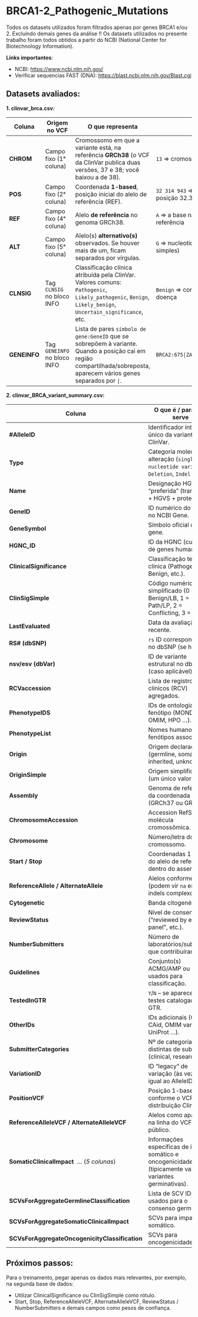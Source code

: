 # BRCA1-2_Pathogenic_Mutations

Todos os datasets utilizados foram filtrados apenas por genes BRCA1 e/ou 2. Excluindo demais genes da análise !! Os datasets utilizados no presente trabalho foram todos obtidos a partir do NCBI (National Center for Biotechnology Information).

**Links importantes**:

- NCBI: https://www.ncbi.nlm.nih.gov/
- Verificar sequencias FAST (DNA): https://blast.ncbi.nlm.nih.gov/Blast.cgi


## Datasets avaliados:

**1. clinvar_brca.csv:**

| Coluna    | Origem no VCF            | O que representa                                                                                                                                                                                                                                              | Exemplo interpretado                                              |
|-----------|--------------------------|--------------------------------------------------------------------------------------------------------------------------------------------------------------------------------------------------------------------------------------------------------------|-------------------------------------------------------------------|
| **CHROM** | Campo fixo (1ᵃ coluna)   | Cromossomo em que a variante está, na referência **GRCh38** (o VCF da ClinVar publica duas versões, 37 e 38; você baixou a de 38).                                                                                                                           | `13` ⇒ cromossomo 13                                              |
| **POS**   | Campo fixo (2ᵃ coluna)   | Coordenada **1-based**, posição inicial do alelo de referência (REF).                                                                                                                                                                                        | `32 314 943` ⇒ a base “A” no cromossomo 13, posição 32.314.943     |
| **REF**   | Campo fixo (4ᵃ coluna)   | Alelo **de referência** no genoma GRCh38.                                                                                                                                                                                                                    | `A` ⇒ a base naquele local no genoma de referência                |
| **ALT**   | Campo fixo (5ᵃ coluna)   | Alelo(s) **alternativo(s)** observados. Se houver mais de um, ficam separados por vírgulas.                                                                                                                                                                   | `G` ⇒ nucleotídeo trocado de A → G (substituição simples)         |
| **CLNSIG**| Tag `CLNSIG` no bloco INFO| Classificação clínica atribuída pela ClinVar. Valores comuns: `Pathogenic`, `Likely_pathogenic`, `Benign`, `Likely_benign`, `Uncertain_significance`, etc.                                                                                                   | `Benign` ⇒ consenso de que **não** está associado à doença        |
| **GENEINFO** | Tag `GENEINFO` no bloco INFO | Lista de pares `símbolo de gene:GeneID` que se sobrepõem à variante. Quando a posição cai em região compartilhada/sobreposta, aparecem vários genes separados por `\|`.                                                                                     | `BRCA2:675\|ZAR1L:646799\|LOC106721785:106721785`                 |

**2. clinvar_BRCA_variant_summary.csv:**

| Coluna                                           | O que é / para que serve                                                                                                                                                                                       | Exemplo (Allele ID 24356)                                   |
|--------------------------------------------------|-----------------------------------------------------------------------------------------------------------------------------------------------------------------------------------------------------------------|-------------------------------------------------------------|
| **#AlleleID**                                    | Identificador interno único da variante no ClinVar.                                                                                                                                                            | `24356`                                                     |
| **Type**                                         | Categoria molecular da alteração (`single nucleotide variant`, `Deletion`, `Indel` …).                                                                                                                          | `Deletion`                                                  |
| **Name**                                         | Designação HGVS “preferida” (transcrito + HGVS + proteína).                                                                                                                                                     | `NM_000059.4(BRCA2):c.7004_7007+2del`                       |
| **GeneID**                                       | ID numérico do gene no NCBI Gene.                                                                                                                                                                              | `675`                                                       |
| **GeneSymbol**                                   | Símbolo oficial do gene.                                                                                                                                                                                       | `BRCA2`                                                     |
| **HGNC_ID**                                      | ID da HGNC (curadoria de genes humanos).                                                                                                                                                                       | `HGNC:1101`                                                |
| **ClinicalSignificance**                         | Classificação textual clínica (Pathogenic, Benign, etc.).                                                                                                                                                      | `Pathogenic`                                               |
| **ClinSigSimple**                                | Código numérico simplificado (0 = Benign/LB, 1 = Path/LP, 2 = Conflicting, 3 = VUS).                                                                                                                            | `1`                                                         |
| **LastEvaluated**                                | Data da avaliação mais recente.                                                                                                                                                                                | `Jun 30 2022`                                              |
| **RS# (dbSNP)**                                  | `rs` ID correspondente no dbSNP (se houver).                                                                                                                                                                   | `397507890`                                                |
| **nsv/esv (dbVar)**                              | ID de variante estrutural no dbVar (caso aplicável).                                                                                                                                                           | `-`                                                         |
| **RCVaccession**                                 | Lista de registros clínicos (RCV) agregados.                                                                                                                                                                   | `RCV000009902 | …`                                         |
| **PhenotypeIDS**                                 | IDs de ontologias de fenótipo (MONDO, OMIM, HPO …).                                                                                                                                                            | `MONDO:MONDO:0012933,…`                                    |
| **PhenotypeList**                                | Nomes humanos dos fenótipos associados.                                                                                                                                                                        | `Breast-ovarian cancer…`                                   |
| **Origin**                                       | Origem declarada (germline, somatic, inherited, unknown).                                                                                                                                                      | `germline`                                                 |
| **OriginSimple**                                 | Origem simplificada (um único valor).                                                                                                                                                                          | `germline`                                                 |
| **Assembly**                                     | Genoma de referência da coordenada (GRCh37 ou GRCh38).                                                                                                                                                         | `GRCh37`                                                   |
| **ChromosomeAccession**                          | Accession RefSeq da molécula cromossômica.                                                                                                                                                                     | `NC_000013.10`                                             |
| **Chromosome**                                   | Número/letra do cromossomo.                                                                                                                                                                                    | `13`                                                        |
| **Start / Stop**                                 | Coordenadas 1-based do alelo de referência dentro do assembly.                                                                                                                                                 | `32921029 / 32921034`                                       |
| **ReferenceAllele / AlternateAllele**            | Alelos conforme HGVS (podem vir `na` em indels complexos).                                                                                                                                                     | `na / na`                                                   |
| **Cytogenetic**                                  | Banda citogenética.                                                                                                                                                                                            | `13q13.1`                                                  |
| **ReviewStatus**                                 | Nível de consenso (“reviewed by expert panel”, etc.).                                                                                                                                                          | `criteria provided, multiple submitters, no conflicts`     |
| **NumberSubmitters**                             | Número de laboratórios/submitters que contribuíram.                                                                                                                                                            | `3`                                                         |
| **Guidelines**                                   | Conjunto(s) ACMG/AMP ou outros usados para classificação.                                                                                                                                                      | `ACMG2013,ACMG2016,ACMG2021,ACMG2022`                      |
| **TestedInGTR**                                  | `Y`/`N` – se aparece em testes catalogados no GTR.                                                                                                                                                             | `N`                                                         |
| **OtherIDs**                                     | IDs adicionais (ClinGen CAid, OMIM var, BIC, UniProt …).                                                                                                                                                       | `ClinGen:CA325946, OMIM:600185.0001`                       |
| **SubmitterCategories**                          | Nº de categorias distintas de submitter (clinical, research…).                                                                                                                                                 | `3`                                                         |
| **VariationID**                                  | ID “legacy” de variação (às vezes igual ao AlleleID).                                                                                                                                                          | `9317`                                                      |
| **PositionVCF**                                  | Posição 1-based conforme o VCF de distribuição ClinVar.                                                                                                                                                        | `32921028`                                                  |
| **ReferenceAlleleVCF / AlternateAlleleVCF**      | Alelos como aparecem na linha do VCF público.                                                                                                                                                                  | `CTTTCGG / C`                                              |
| **SomaticClinicalImpact** &nbsp;… (*5 colunas*) | Informações específicas de impacto somático e oncogenicidade (tipicamente vazias em variantes germinativas).                                                                                                   | `-`                                                         |
| **SCVsForAggregateGermlineClassification**       | Lista de SCV IDs usados para o consenso germline.                                                                                                                                                              | `SCV000759183 | SCV002668132`                              |
| **SCVsForAggregateSomaticClinicalImpact**        | SCVs para impacto somático.                                                                                                                                                                                   | `-`                                                         |
| **SCVsForAggregateOncogenicityClassification**   | SCVs para oncogenicidade.                                                                                                                                                                                     | `-`                                                         |


## Próximos passos:

Para o treinamento, pegar apenas os dados mais relevantes, por exemplo, na segunda base de dados:

- Utilizar ClinicalSignificance ou ClinSigSimple como rótulo.
- Start, Stop, ReferenceAlleleVCF, AlternateAlleleVCF, ReviewStatus / NumberSubmitters e demais campos como pesos de confiança.

